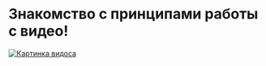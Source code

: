 # Знакомство с принципами работы с видео!

[![Картинка видоса](https://ovcharkin.ru/wp-content/uploads/2018/12/120.2-678x381.jpg)](https://www.youtube.com/watch?v=BgBvQjCsLVQ)